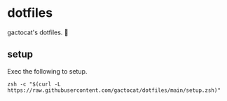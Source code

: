# dotfiles
gactocat's dotfiles. 🦁

## setup

Exec the following to setup.

```shell
zsh -c "$(curl -L https://raw.githubusercontent.com/gactocat/dotfiles/main/setup.zsh)"
```

